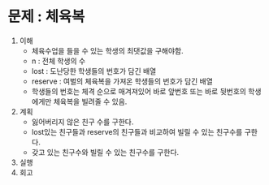 # 문제 : 체육복

1. 이해
    - 체육수업을 들을 수 있는 학생의 최댓값을 구해야함.
    - n : 전체 학생의 수
    - lost : 도난당한 학생들의 번호가 담긴 배열
    - reserve : 여벌의 체육복을 가져온 학생들의 번호가 담긴 배열
    - 학생들의 번호는 체격 순으로 매겨져있어 바로 앞번호 또는 바로 뒷번호의 학생에게만 체육복을 빌려줄 수 있음.
2. 계획
    - 잃어버리지 않은 친구 수를 구한다.
    - lost있는 친구들과 reserve의 친구들과 비교하여 빌릴 수 있는 친구수를 구한다.
    - 갖고 있는 친구수와 빌릴 수 있는 친구수를 구한다.
3. 실행
4. 회고
